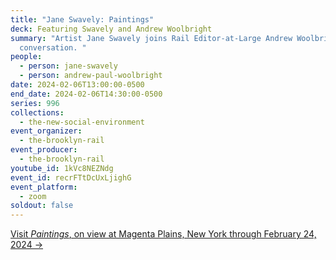 ```yaml
---
title: "Jane Swavely: Paintings"
deck: Featuring Swavely and Andrew Woolbright
summary: "Artist Jane Swavely joins Rail Editor-at-Large Andrew Woolbright for a
  conversation. "
people:
  - person: jane-swavely
  - person: andrew-paul-woolbright
date: 2024-02-06T13:00:00-0500
end_date: 2024-02-06T14:30:00-0500
series: 996
collections:
  - the-new-social-environment
event_organizer:
  - the-brooklyn-rail
event_producer:
  - the-brooklyn-rail
youtube_id: 1kVc8NEZNdg
event_id: recrFTtDcUxLjighG
event_platform:
  - zoom
soldout: false
---
```

[V﻿isit *Paintings*, on view at Magenta Plains, New York through February 24, 2024 →](https://magentaplains.com/exhibitions/jane-swavely)